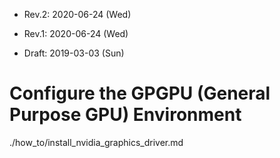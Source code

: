 * Rev.2: 2020-06-24 (Wed)

  

* Rev.1: 2020-06-24 (Wed)

* Draft: 2019-03-03 (Sun)

# Configure the GPGPU (General Purpose GPU) Environment



./how_to/install_nvidia_graphics_driver.md